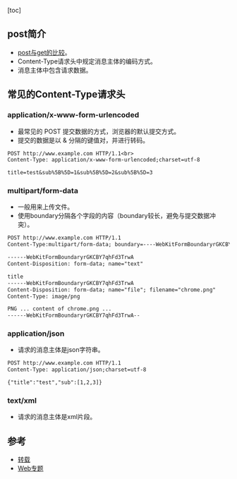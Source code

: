 [toc]
## post简介 ##
- [post与get的比较](https://blog.csdn.net/qq_40369829/article/details/78476975#http中get和post的区别)。
- Content-Type请求头中规定消息主体的编码方式。
- 消息主体中包含请求数据。

## 常见的Content-Type请求头 ##
### application/x-www-form-urlencoded ###
- 最常见的 POST 提交数据的方式，浏览器的默认提交方式。
- 提交的数据是以 & 分隔的键值对，并进行转码。
```txt
POST http://www.example.com HTTP/1.1<br>
Content-Type: application/x-www-form-urlencoded;charset=utf-8

title=test&sub%5B%5D=1&sub%5B%5D=2&sub%5B%5D=3
```

### multipart/form-data ###
- 一般用来上传文件。
- 使用boundary分隔各个字段的内容（boundary较长，避免与提交数据冲突）。

```txt
POST http://www.example.com HTTP/1.1
Content-Type:multipart/form-data; boundary=----WebKitFormBoundaryrGKCBY7qhFd3TrwA

------WebKitFormBoundaryrGKCBY7qhFd3TrwA
Content-Disposition: form-data; name="text"

title
------WebKitFormBoundaryrGKCBY7qhFd3TrwA
Content-Disposition: form-data; name="file"; filename="chrome.png"
Content-Type: image/png

PNG ... content of chrome.png ...
------WebKitFormBoundaryrGKCBY7qhFd3TrwA--
```

### application/json ###
- 请求的消息主体是json字符串。
```txt
POST http://www.example.com HTTP/1.1 
Content-Type: application/json;charset=utf-8

{"title":"test","sub":[1,2,3]}
```

### text/xml ###
- 请求的消息主体是xml片段。

## 参考 ##
- [转载](https://imququ.com/post/four-ways-to-post-data-in-http.html)
- [Web专题](https://imququ.com/post/series.html)
